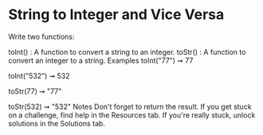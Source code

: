 # String to Integer and Vice Versa

Write two functions:

toInt() : A function to convert a string to an integer.
toStr() : A function to convert an integer to a string.
Examples
toInt("77") ➞ 77

toInt("532") ➞ 532

toStr(77) ➞ "77"

toStr(532) ➞ "532"
Notes
Don't forget to return the result.
If you get stuck on a challenge, find help in the Resources tab.
If you're really stuck, unlock solutions in the Solutions tab.
